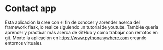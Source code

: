 # Contact app

Esta aplicación la cree con el fin de conocer y aprender acerca del framework flask, lo realice siguiendo un tutorial de youtube. También quería aprender y practicar más acerca de GitHub y como trabajar con remotos en git. Monte la aplicación en https://www.pythonanywhere.com creando entornos virtuales.
